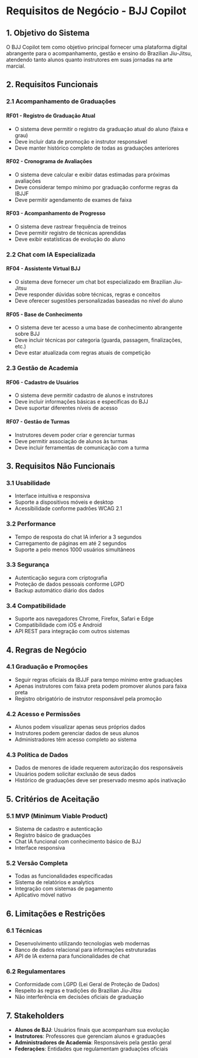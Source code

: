 # Requisitos de Negócio - BJJ Copilot

## 1. Objetivo do Sistema

O BJJ Copilot tem como objetivo principal fornecer uma plataforma digital abrangente para o acompanhamento, gestão e ensino do Brazilian Jiu-Jitsu, atendendo tanto alunos quanto instrutores em suas jornadas na arte marcial.

## 2. Requisitos Funcionais

### 2.1 Acompanhamento de Graduações

#### RF01 - Registro de Graduação Atual
- O sistema deve permitir o registro da graduação atual do aluno (faixa e grau)
- Deve incluir data de promoção e instrutor responsável
- Deve manter histórico completo de todas as graduações anteriores

#### RF02 - Cronograma de Avaliações
- O sistema deve calcular e exibir datas estimadas para próximas avaliações
- Deve considerar tempo mínimo por graduação conforme regras da IBJJF
- Deve permitir agendamento de exames de faixa

#### RF03 - Acompanhamento de Progresso
- O sistema deve rastrear frequência de treinos
- Deve permitir registro de técnicas aprendidas
- Deve exibir estatísticas de evolução do aluno

### 2.2 Chat com IA Especializada

#### RF04 - Assistente Virtual BJJ
- O sistema deve fornecer um chat bot especializado em Brazilian Jiu-Jitsu
- Deve responder dúvidas sobre técnicas, regras e conceitos
- Deve oferecer sugestões personalizadas baseadas no nível do aluno

#### RF05 - Base de Conhecimento
- O sistema deve ter acesso a uma base de conhecimento abrangente sobre BJJ
- Deve incluir técnicas por categoria (guarda, passagem, finalizações, etc.)
- Deve estar atualizada com regras atuais de competição

### 2.3 Gestão de Academia

#### RF06 - Cadastro de Usuários
- O sistema deve permitir cadastro de alunos e instrutores
- Deve incluir informações básicas e específicas do BJJ
- Deve suportar diferentes níveis de acesso

#### RF07 - Gestão de Turmas
- Instrutores devem poder criar e gerenciar turmas
- Deve permitir associação de alunos às turmas
- Deve incluir ferramentas de comunicação com a turma

## 3. Requisitos Não Funcionais

### 3.1 Usabilidade
- Interface intuitiva e responsiva
- Suporte a dispositivos móveis e desktop
- Acessibilidade conforme padrões WCAG 2.1

### 3.2 Performance
- Tempo de resposta do chat IA inferior a 3 segundos
- Carregamento de páginas em até 2 segundos
- Suporte a pelo menos 1000 usuários simultâneos

### 3.3 Segurança
- Autenticação segura com criptografia
- Proteção de dados pessoais conforme LGPD
- Backup automático diário dos dados

### 3.4 Compatibilidade
- Suporte aos navegadores Chrome, Firefox, Safari e Edge
- Compatibilidade com iOS e Android
- API REST para integração com outros sistemas

## 4. Regras de Negócio

### 4.1 Graduação e Promoções
- Seguir regras oficiais da IBJJF para tempo mínimo entre graduações
- Apenas instrutores com faixa preta podem promover alunos para faixa preta
- Registro obrigatório de instrutor responsável pela promoção

### 4.2 Acesso e Permissões
- Alunos podem visualizar apenas seus próprios dados
- Instrutores podem gerenciar dados de seus alunos
- Administradores têm acesso completo ao sistema

### 4.3 Política de Dados
- Dados de menores de idade requerem autorização dos responsáveis
- Usuários podem solicitar exclusão de seus dados
- Histórico de graduações deve ser preservado mesmo após inativação

## 5. Critérios de Aceitação

### 5.1 MVP (Minimum Viable Product)
- Sistema de cadastro e autenticação
- Registro básico de graduações
- Chat IA funcional com conhecimento básico de BJJ
- Interface responsiva

### 5.2 Versão Completa
- Todas as funcionalidades especificadas
- Sistema de relatórios e analytics
- Integração com sistemas de pagamento
- Aplicativo móvel nativo

## 6. Limitações e Restrições

### 6.1 Técnicas
- Desenvolvimento utilizando tecnologias web modernas
- Banco de dados relacional para informações estruturadas
- API de IA externa para funcionalidades de chat

### 6.2 Regulamentares
- Conformidade com LGPD (Lei Geral de Proteção de Dados)
- Respeito às regras e tradições do Brazilian Jiu-Jitsu
- Não interferência em decisões oficiais de graduação

## 7. Stakeholders

- **Alunos de BJJ**: Usuários finais que acompanham sua evolução
- **Instrutores**: Professores que gerenciam alunos e graduações
- **Administradores de Academia**: Responsáveis pela gestão geral
- **Federações**: Entidades que regulamentam graduações oficiais